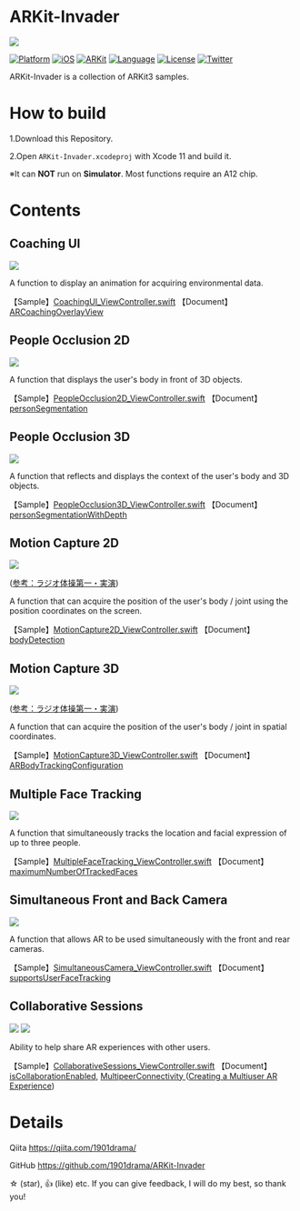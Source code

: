 # ARKit-Invader

![](README_images/ARKit-Invader_logo.jpeg)

[![Platform](http://img.shields.io/badge/platform-iOS-blue.svg?style=flat
)](https://developer.apple.com/iphone/index.action)
[![iOS](http://img.shields.io/badge/iOS-13.0-blue.svg?style=flat
)](https://developer.apple.com/iphone/index.action)
[![ARKit](http://img.shields.io/badge/ARKit-3.0-blue.svg?style=flat
)](https://developer.apple.com/iphone/index.action)
[![Language](http://img.shields.io/badge/language-Swift5-brightgreen.svg?style=flat
)](https://developer.apple.com/swift)
[![License](http://img.shields.io/badge/license-MIT-lightgrey.svg?style=flat
)](http://mit-license.org)
[![Twitter](https://img.shields.io/badge/twitter-@1901drama-yellow.svg?style=flat)](http://twitter.com/1901drama)

ARKit-Invader is a collection of ARKit3 samples.


# How to build

1.Download this Repository.

2.Open `ARKit-Invader.xcodeproj` with Xcode 11 and build it.

※It can **NOT** run on **Simulator**. Most functions require an A12 chip.


# Contents

## Coaching UI
![](README_images/CoachingUI.gif)

A function to display an animation for acquiring environmental data.

【Sample】[CoachingUI_ViewController.swift](https://github.com/1901drama/ARKit-Invader/blob/master/ARKit-Invader/Menu/CoachingUI_ViewController.swift)
【Document】[ARCoachingOverlayView](https://developer.apple.com/documentation/arkit/arcoachingoverlayview)



## People Occlusion 2D
![](README_images/PeopleOcclusion2D.gif)

A function that displays the user's body in front of 3D objects.

【Sample】[PeopleOcclusion2D_ViewController.swift](https://github.com/1901drama/ARKit-Invader/blob/master/ARKit-Invader/Menu/PeopleOcclusion2D_ViewController.swift)
【Document】[personSegmentation](https://developer.apple.com/documentation/arkit/arconfiguration/framesemantics/3089125-personsegmentation)



## People Occlusion 3D
![](README_images/PeopleOcclusion3D.gif)

A function that reflects and displays the context of the user's body and 3D objects.

【Sample】[PeopleOcclusion3D_ViewController.swift](https://github.com/1901drama/ARKit-Invader/blob/master/ARKit-Invader/Menu/PeopleOcclusion3D_ViewController.swift)
【Document】[personSegmentationWithDepth](https://developer.apple.com/documentation/arkit/arconfiguration/framesemantics/3194576-personsegmentationwithdepth)



## Motion Capture 2D
![](README_images/MotionCapture2D.gif)

([参考：ラジオ体操第一・実演](https://www.youtube.com/watch?v=_YZZfaMGEOU))

A function that can acquire the position of the user's body / joint using the position coordinates on the screen.

【Sample】[MotionCapture2D_ViewController.swift](https://github.com/1901drama/ARKit-Invader/blob/master/ARKit-Invader/Menu/MotionCapture2D_ViewController.swift)
【Document】[bodyDetection](https://developer.apple.com/documentation/arkit/arconfiguration/framesemantics/3214027-bodydetection)



## Motion Capture 3D
![](README_images/MotionCapture3D.gif)

([参考：ラジオ体操第一・実演](https://www.youtube.com/watch?v=_YZZfaMGEOU))

A function that can acquire the position of the user's body / joint in spatial coordinates.

【Sample】[MotionCapture3D_ViewController.swift](https://github.com/1901drama/ARKit-Invader/blob/master/ARKit-Invader/Menu/MotionCapture3D_ViewController.swift)
【Document】[ARBodyTrackingConfiguration](https://developer.apple.com/documentation/arkit/arbodytrackingconfiguration)



## Multiple Face Tracking
![](README_images/MultipleFaceTracking.gif)

A function that simultaneously tracks the location and facial expression of up to three people.

【Sample】[MultipleFaceTracking_ViewController.swift](https://github.com/1901drama/ARKit-Invader/blob/master/ARKit-Invader/Menu/MultipleFaceTracking_ViewController.swift)
【Document】[maximumNumberOfTrackedFaces](https://developer.apple.com/documentation/arkit/arfacetrackingconfiguration/3192187-maximumnumberoftrackedfaces)



## Simultaneous Front and Back Camera
![](README_images/SimultaneousCamera.gif)

A function that allows AR to be used simultaneously with the front and rear cameras.

【Sample】[SimultaneousCamera_ViewController.swift](https://github.com/1901drama/ARKit-Invader/blob/master/ARKit-Invader/Menu/SimultaneousCamera_ViewController.swift)
【Document】[supportsUserFaceTracking](https://developer.apple.com/documentation/arkit/arworldtrackingconfiguration/3223421-supportsuserfacetracking)



## Collaborative Sessions
![](README_images/CollaborativeSessions_A.gif)
![](README_images/CollaborativeSessions_B.gif)

Ability to help share AR experiences with other users.

【Sample】[CollaborativeSessions_ViewController.swift](https://github.com/1901drama/ARKit-Invader/blob/master/ARKit-Invader/Menu/CollaborativeSessions_ViewController.swift)
【Document】[isCollaborationEnabled](https://developer.apple.com/documentation/arkit/arworldtrackingconfiguration/3152987-iscollaborationenabled), [MultipeerConnectivity
](https://developer.apple.com/documentation/multipeerconnectivity)([Creating a Multiuser AR Experience](https://developer.apple.com/documentation/arkit/creating_a_multiuser_ar_experience))



# Details

Qiita https://qiita.com/1901drama/

GitHub https://github.com/1901drama/ARKit-Invader

☆ (star), 👍 (like) etc. If you can give feedback, I will do my best, so thank you!
